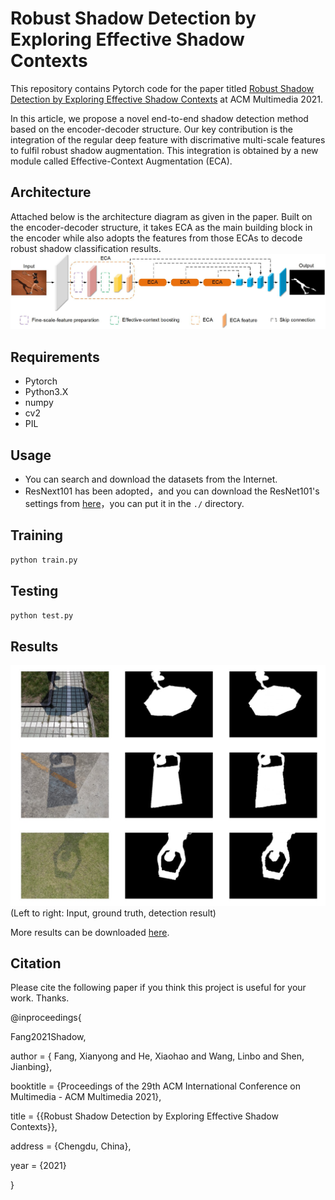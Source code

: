 # Robust Shadow Detection by Exploring Effective Shadow Contexts

This repository contains Pytorch code for the paper titled [Robust Shadow Detection by Exploring Effective Shadow Contexts](https://drive.google.com/file/d/1gXgII1DL1XUDhrJYgUeYTbZ_JrXREe6Z/view) at ACM Multimedia 2021.

In this article, we propose a novel end-to-end shadow detection method based on the encoder-decoder structure. Our key contribution is the integration of the regular deep feature with discrimative multi-scale features to fulfil robust shadow augmentation. This integration is obtained by a new module called Effective-Context Augmentation (ECA). 

## Architecture

Attached below is the architecture diagram as given in the paper. Built on the encoder-decoder structure, it takes ECA as the main building block in the encoder while also adopts the features from those ECAs to decode robust shadow classification results.
![network](img/pipeline.jpg)

## Requirements

- Pytorch
- Python3.X
- numpy
- cv2
- PIL

## Usage

- You can search and download the datasets from the Internet.
- ResNext101 has been adopted，and you can download the ResNet101's settings from [here](https://drive.google.com/drive/folders/1qBivnosrTb1PUnB2i89t27oKmSbmDaqP?usp=sharing)，you can put it in the `./` directory.

## Training

```python
python train.py
```

## Testing

```python
python test.py
```

## Results
![results](img/results.jpg)
(Left to right: Input, ground truth, detection result)

More results can be downloaded [here](https://drive.google.com/drive/folders/1OCs8usYDHB2oqNtsZqR5Q8qDXXNjaYWy?usp=sharing).

## Citation
Please cite the following paper if you think this project is useful for your work. Thanks.

@inproceedings{

Fang2021Shadow,

author = { Fang, Xianyong and He, Xiaohao and Wang, Linbo and Shen, Jianbing},

booktitle = {Proceedings of the 29th ACM International Conference on Multimedia - ACM Multimedia 2021},

title = {{Robust Shadow Detection by Exploring Effective Shadow Contexts}},

address = {Chengdu, China},

year = {2021}

}
